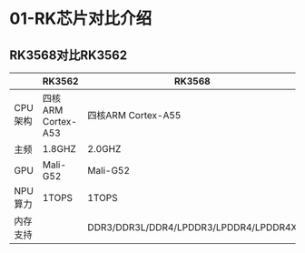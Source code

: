 # 01-RK芯片对比介绍

## RK3568对比RK3562

|          | RK3562             | RK3568                                |             |
| -------- | ------------------ | ------------------------------------- | ----------- |
| CPU 架构 | 四核ARM Cortex-A53 | 四核ARM Cortex-A55                    | 差距20%左右 |
| 主频     | 1.8GHZ             | 2.0GHZ                                |             |
| GPU      | Mali-G52           | Mali-G52                              |             |
| NPU算力  | 1TOPS              | 1TOPS                                 |             |
| 内存支持 |                    | DDR3/DDR3L/DDR4/LPDDR3/LPDDR4/LPDDR4X |             |


